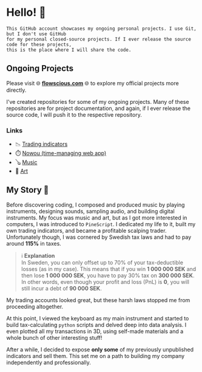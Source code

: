 # Hello! 👋

    This GitHub account showcases my ongoing personal projects. I use Git, but I don't use GitHub 
    for my personal closed-source projects. If I ever release the source code for these projects, 
    this is the place where I will share the code.

## Ongoing Projects

Please visit 🌐 **[flowscious.com](https://flowscious.com/)** 🌐 to explore my official projects more directly.

I've created repositories for some of my ongoing projects. Many of these repositories are for project documentation, and again, if I ever release the source code, I will push it to the respective repository.

### Links

- 📉 [Trading indicators](#trading-indicators)
- ⏱️ [Nowou (time-managing web app)](#time-managing-web-app)
- 🪕 [Music](#music)
- 🎨 [Art](#art)

## My Story 🍃

Before discovering coding, I composed and produced music by playing instruments, designing sounds, sampling audio, and building digital instruments. My focus was music and art, but as I got more interested in computers, I was introduced to `PineScript`. I dedicated my life to it, built my own trading indicators, and became a profitable scalping trader. Unfortunately though, I was cornered by Swedish tax laws and had to pay around **115%** in taxes. 

> ℹ️ **Explanation**   
> In Sweden, you can only offset up to 70% of your tax-deductible losses (as in my case). This means that if you win **1 000 000 SEK** and then lose **1 000 000 SEK**, you have to pay 30% tax on **300 000 SEK**. In other words, even though your profit and loss (PnL) is **0**, you will still incur a debt of **90 000 SEK**.  

My trading accounts looked great, but these harsh laws stopped me from proceeding altogether. 

At this point, I viewed the keyboard as my main instrument and started to build tax-calculating `python` scripts and delved deep into data analysis. I even plotted all my transactions in 3D, using self-made materials and a whole bunch of other interesting stuff!

After a while, I decided to expose **only some** of my previously unpublished indicators and sell them. This set me on a path to building my company independently and professionally. 
